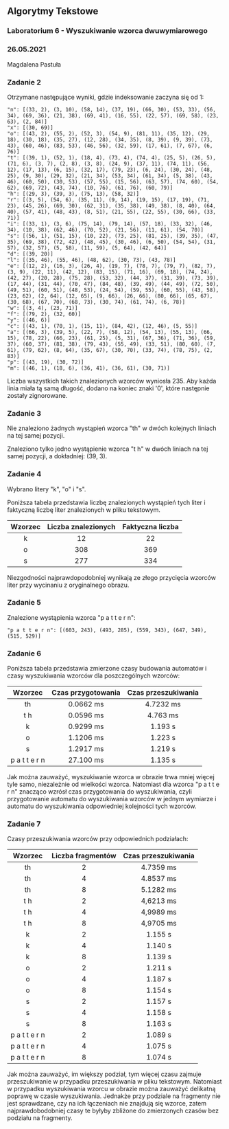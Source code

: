 ## Algorytmy Tekstowe
### Laboratorium 6 - Wyszukiwanie wzorca dwuwymiarowego
### 26.05.2021
Magdalena Pastuła

### Zadanie 2

Otrzymane następujące wyniki, gdzie indeksowanie zaczyna się od 1:

```
"n": [(33, 2), (3, 10), (58, 14), (37, 19), (66, 30), (53, 33), (56, 34), (69, 36), (21, 38), (69, 41), (16, 55), (22, 57), (69, 58), (23, 63), (2, 84)]
"x": [(30, 69)]
"o": [(43, 2), (55, 2), (52, 3), (54, 9), (81, 11), (35, 12), (29, 18), (30, 18), (35, 27), (12, 28), (34, 35), (8, 39), (9, 39), (73, 43), (60, 46), (83, 53), (46, 56), (32, 59), (17, 61), (7, 67), (6, 76)]
"t": [(39, 1), (52, 1), (18, 4), (73, 4), (74, 4), (25, 5), (26, 5), (71, 6), (3, 7), (2, 8), (3, 8), (24, 9), (37, 11), (74, 11), (56, 12), (17, 13), (6, 15), (32, 17), (79, 23), (6, 24), (30, 24), (48, 25), (9, 30), (29, 32), (21, 34), (53, 34), (61, 34), (5, 38), (43, 46), (60, 50), (30, 53), (57, 55), (15, 56), (63, 57), (74, 60), (54, 62), (69, 72), (43, 74), (10, 76), (61, 76), (60, 79)]
"h": [(29, 3), (39, 3), (75, 13), (58, 32)]
"r": [(3, 5), (54, 6), (35, 11), (9, 14), (19, 15), (17, 19), (71, 23), (45, 26), (69, 30), (62, 31), (35, 38), (49, 38), (8, 40), (64, 40), (57, 41), (48, 43), (8, 51), (21, 55), (22, 55), (30, 66), (33, 71)]
"i": [(33, 1), (3, 6), (75, 14), (79, 14), (57, 18), (33, 32), (46, 34), (10, 38), (62, 46), (70, 52), (21, 56), (11, 61), (54, 70)]
"s": [(56, 1), (51, 15), (10, 22), (73, 25), (81, 25), (39, 35), (47, 35), (69, 38), (72, 42), (48, 45), (30, 46), (6, 50), (54, 54), (31, 57), (32, 57), (5, 58), (11, 59), (5, 64), (42, 64)]
"d": [(39, 20)]
"l": [(35, 46), (55, 46), (48, 62), (30, 73), (43, 78)]
"e": [(12, 2), (16, 3), (26, 4), (19, 7), (78, 7), (79, 7), (82, 7), (3, 9), (22, 11), (42, 12), (83, 15), (71, 16), (69, 18), (74, 24), (42, 27), (20, 28), (75, 28), (53, 32), (44, 37), (31, 39), (73, 39), (17, 44), (31, 44), (70, 47), (84, 48), (39, 49), (44, 49), (72, 50), (49, 51), (60, 51), (48, 53), (24, 54), (59, 55), (60, 55), (43, 58), (23, 62), (2, 64), (12, 65), (9, 66), (26, 66), (80, 66), (65, 67), (30, 68), (67, 70), (68, 73), (30, 74), (61, 74), (6, 78)]
"w": [(3, 4), (23, 71)]
"f": [(79, 2), (32, 60)]
"y": [(46, 6)]
"c": [(43, 1), (70, 1), (15, 11), (84, 42), (12, 46), (5, 55)]
"a": [(66, 3), (39, 5), (22, 7), (58, 12), (54, 13), (55, 13), (66, 15), (78, 22), (66, 23), (61, 25), (5, 31), (67, 36), (71, 36), (59, 37), (60, 37), (81, 38), (79, 43), (55, 49), (33, 51), (80, 60), (7, 61), (79, 62), (8, 64), (35, 67), (30, 70), (33, 74), (78, 75), (2, 83)]
"p": [(43, 19), (30, 72)]
"m": [(46, 1), (18, 6), (36, 41), (36, 61), (30, 71)]
```

Liczba wszystkich takich znalezionych wzorców wyniosła 235.
Aby każda linia miała tą samą długość, dodano na koniec znaki '0', które następnie zostały zignorowane.


### Zadanie 3

Nie znaleziono żadnych wystąpień wzorca "th" w dwóch kolejnych liniach na tej samej pozycji.

Znaleziono tylko jedno wystąpienie wzorca "t h" w dwóch liniach na tej samej pozycji, a dokładniej: (39, 3).

### Zadanie 4

Wybrano litery "k", "o" i "s".

Poniższa tabela przedstawia liczbę znalezionych wystąpień tych liter i faktyczną liczbę liter znalezionych w pliku tekstowym.

| Wzorzec | Liczba znalezionych | Faktyczna liczba | 
| :--: | :--: |  :--: |
| k | 12 | 22 |
| o | 308 | 369 |
| s | 277 | 334 |

Niezgodności najprawdopodobniej wynikają ze złego przycięcia wzorców liter przy wycinaniu z oryginalnego obrazu.

### Zadanie 5

Znalezione wystąpienia wzorca "p a t t e r n":
```
"p a t t e r n": [(603, 243), (493, 285), (559, 343), (647, 349), (515, 529)]
```

### Zadanie 6

Poniższa tabela przedstawia zmierzone czasy budowania automatów i czasy wyszukiwania wzorców dla poszczególnych wzorców:

| Wzorzec | Czas przygotowania | Czas przeszukiwania | 
| :--: | :--: |  :--: |
| th | 0.0662 ms | 4.7232 ms |
| t h | 0.0596 ms | 4.763 ms |
| k | 0.9299 ms | 1.193 s |
| o | 1.1206 ms | 1.223 s |
| s | 1.2917 ms | 1.219 s |
| p a t t e r n | 27.100 ms | 1.135 s |

Jak można zauważyć, wyszukiwanie wzorca w obrazie trwa mniej więcej tyle samo, niezależnie od wielkości wzorca. Natomiast dla wzorca "p a t t e r n" znacząco wzrósł czas przygotowania do wyszukiwania, czyli przygotowanie automatu do wyszukiwania wzorców w jednym wymiarze i automatu do wyszukiwania odpowiedniej kolejności tych wzorców.

### Zadanie 7

Czasy przeszukiwania wzorców przy odpowiednich podziałach:

| Wzorzec | Liczba fragmentów | Czas przeszukiwania | 
| :--: | :--: | :--: |
| th | 2 | 4.7359 ms |
| th | 4 | 4.8537 ms |
| th | 8 | 5.1282 ms |
| t h | 2 | 4,6213 ms |
| t h | 4 | 4,9989 ms |
| t h | 8 | 4,9705 ms |
| k | 2 | 1.155 s |
| k | 4 | 1.140 s |
| k | 8 | 1.139 s |
| o | 2 | 1.211 s |
| o | 4 | 1.187 s |
| o | 8 | 1.154 s |
| s | 2 | 1.157 s |
| s | 4 | 1.158 s |
| s | 8 | 1.163 s |
| p a t t e r n | 2 | 1.089 s |
| p a t t e r n | 4 | 1.075 s |
| p a t t e r n | 8 | 1.074 s |

Jak można zauważyć, im większy podział, tym więcej czasu zajmuje przeszukiwanie w przypadku przeszukiwania w pliku tekstowym. Natomiast w przypadku wyszukiwania wzorcu w obrazie można zauważyć delikatną poprawę w czasie wyszukiwania. Jednakże przy podziale na fragmenty nie jest sprawdzane, czy na ich łączeniach nie znajdują się wzorce, zatem najprawdobodobniej czasy te byłyby zbliżone do zmierzonych czasów bez podziału na fragmenty.
